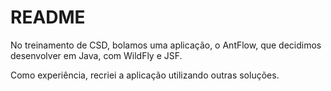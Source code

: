 # README #

No treinamento de CSD, bolamos uma aplicação, o AntFlow, que decidimos desenvolver em Java, com WildFly e JSF.

Como experiência, recriei a aplicação utilizando outras soluções.